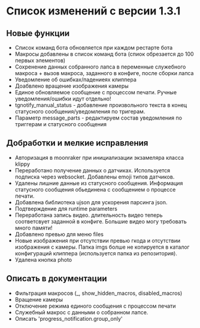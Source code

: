 # Список изменений с версии 1.3.1

## Новые функции
* Список команд бота обновляется при каждом рестарте бота
* Макросы добавлены в список команд бота (спиок обрезается до 100 первых элементов)
* Сохренение данных собранного лапса в переменные служебного макроса + вызов макроса, заданного в конфиге, после сборки лапса
* Уведомление об ошибках/падениеях клиппера
* Доабвлено вращение изображения камеры
* Единое обновляемое сообщение с процессом печати. Ручные уведомления/ошибки идут отдельно!
* tgnotify_manual_status - добавление произвольного текста в конец статусного сообщения/уведомления по тригерам.
* Параметр message_parts - редактируем состав уведомления по триггерам и статусного сообщения 

## Добработки и мелкие исправления
* Авторизация в moonraker при инициализации экзамеляра класса klippy
* Переработано получение данных о датчиках. Используется подписка через websocket. Добавлены emoji типов датчиков.
* Удалены лишние данные из статусного сообщения. Информация статусного сообщения обьединена с сообщением о процессе печати.
* Добавлена библиотека ujson для ускорения парсинга json.
* Подтверждение для runtime parameters
* Переработана запись видео. длительность видео теперь соответсвует заданной в конфиге. Большие видео могу требовать много памяти!
* Добавлено превью для меню files
* Новые изображения при отсутствии превью гкода и отсутствии изображения с камеры. Папка imgs болше не копируется в каталог конфигураций клиппера (используется папка из репозитория). 
* Удалена кнопка photo


## Описать в документации
* Фильтрация макросов (_, show_hidden_macros, disabled_macros)
* Вращение камеры
* Отключение режима единого сообщения с процессом печати
* Служебный макрос с данными о собранном лапсе.
* Описать 'progress_notification.group_only'